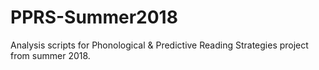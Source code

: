 # PPRS-Summer2018
Analysis scripts for Phonological &amp; Predictive Reading Strategies project from summer 2018.
